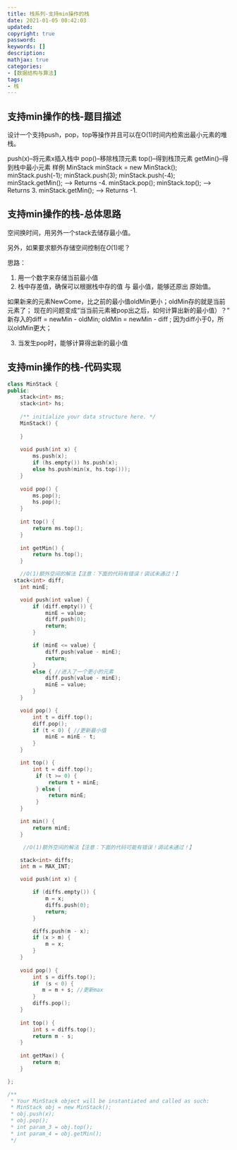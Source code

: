 ```yaml
---
title: 栈系列-支持min操作的栈
date: 2021-01-05 00:42:03
updated:
copyright: true
password:
keywords: []
description: 
mathjax: true
categories:
- [数据结构与算法]
tags: 
- 栈
---
```


## 支持min操作的栈-题目描述

设计一个支持push，pop，top等操作并且可以在O(1)时间内检索出最小元素的堆栈。

push(x)–将元素x插入栈中
pop()–移除栈顶元素
top()–得到栈顶元素
getMin()–得到栈中最小元素
样例
MinStack minStack = new MinStack();
minStack.push(-1);
minStack.push(3);
minStack.push(-4);
minStack.getMin();   --> Returns -4.
minStack.pop();
minStack.top();      --> Returns 3.
minStack.getMin();   --> Returns -1.

## 支持min操作的栈-总体思路

空间换时间，用另外一个stack去储存最小值。

另外，如果要求额外存储空间控制在$O(1)$呢？

思路：

1. 用一个数字来存储当前最小值
2. 栈中存差值，确保可以根据栈中存的值 与 最小值，能够还原出 原始值。

如果新来的元素NewCome，比之前的最小值oldMin更小；oldMin存的就是当前元素了； 现在的问题变成“当当前元素被pop出之后，如何计算出新的最小值）？” 新存入的diff = newMin - oldMin; oldMin = newMin - diff ; 因为diff小于0，所以oldMin更大； 

3. 当发生pop时，能够计算得出新的最小值

## 支持min操作的栈-代码实现

```cpp
class MinStack {
public:
    stack<int> ms;
    stack<int> hs;
    
    /** initialize your data structure here. */
    MinStack() {
        
    }
    
    void push(int x) {
        ms.push(x);
        if (hs.empty()) hs.push(x);
        else hs.push(min(x, hs.top()));
    }
    
    void pop() {
        ms.pop();
        hs.pop();
    }
    
    int top() {
        return ms.top();
    }
    
    int getMin() {
        return hs.top();
    }

    //O(1)额外空间的解法【注意：下面的代码有错误！调试未通过！】
  stack<int> diff;
    int minE;

    void push(int value) {
        if (diff.empty()) {
            minE = value;
            diff.push(0);
            return;
        }

        if (minE <= value) {
            diff.push(value - minE);
            return;
        }
        else { //进入了一个更小的元素
            diff.push(value - minE); 
            minE = value;
        }
    }

    void pop() {
        int t = diff.top();
        diff.pop();
        if (t < 0) { //更新最小值
            minE = minE - t;
        }
    }

    int top() {
        int t = diff.top();
         if (t >= 0) {
             return t + minE;
         } else {
             return minE;
         }
    }

    int min() {
        return minE;
    }

     //O(1)额外空间的解法【注意：下面的代码可能有错误！调试未通过！】

    stack<int> diffs;
    int m = MAX_INT;

    void push(int x) {

        if (diffs.empty()) {
            m = x;
            diffs.push(0);
            return;
        }

        diffs.push(m - x);
        if (x > m) {
            m = x;
        }
    }
    
    void pop() { 
        int s = diffs.top();
        if  (s < 0) {
           m = m + s; //更新max
        } 
        diffs.pop();
    }
    
    int top() {
        int s = diffs.top();
        return m - s;
    }
    
    int getMax() {
        return m;
    }

};

/**
 * Your MinStack object will be instantiated and called as such:
 * MinStack obj = new MinStack();
 * obj.push(x);
 * obj.pop();
 * int param_3 = obj.top();
 * int param_4 = obj.getMin();
 */
```

